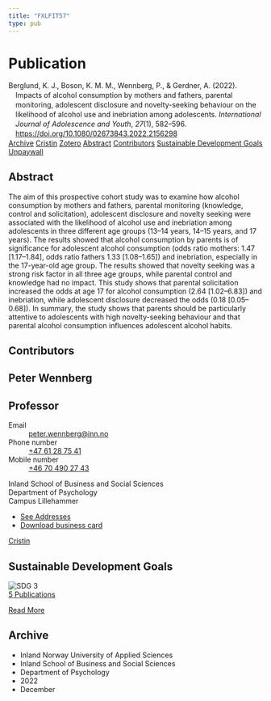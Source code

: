 ```yaml
---
title: "FXLFIT57"
type: pub
---
```

<h1>Publication</h1>
<article id="csl-bib-container-FXLFIT57" class="csl-bib-container">
  <div class="csl-bib-body" style="line-height: 1.35; padding-left: 1em; text-indent:-1em;">
  <div class="csl-entry">Berglund, K. J., Boson, K. M. M., Wennberg, P., &amp; Gerdner, A. (2022). Impacts of alcohol consumption by mothers and fathers, parental monitoring, adolescent disclosure and novelty-seeking behaviour on the likelihood of alcohol use and inebriation among adolescents. <i>International Journal of Adolescence and Youth</i>, <i>27</i>(1), 582&#x2013;596. <a href="https://doi.org/10.1080/02673843.2022.2156298">https://doi.org/10.1080/02673843.2022.2156298</a></div>
</div>
  <div class="csl-bib-buttons">
    <a href="#taxonomy-article-FXLFIT57" class="csl-bib-button">Archive</a>
    <a href="https://app.cristin.no/results/show.jsf?id=2094142" alt="Cristin URL" class="csl-bib-button">Cristin</a>
    <a href="http://zotero.org/groups/5402882/items/FXLFIT57" alt="Zotero URL" class="csl-bib-button">Zotero</a>
    <a href="#abstract-article-FXLFIT57" class="csl-bib-button">Abstract</a>
    <a href="#contributors-article-FXLFIT57" class="csl-bib-button">Contributors</a>
    <a href="#sdg-article-FXLFIT57" class="csl-bib-button">Sustainable Development Goals</a>
    <a href="https://doi.org/10.1080/02673843.2022.2156298" class="csl-bib-button">Unpaywall</a>
  </div>
  <div id="csl-bib-meta-container-FXLFIT57"></div>
</article>
<div id="csl-bib-meta-FXLFIT57" class="csl-bib-meta">
  <article id="abstract-article-FXLFIT57" class="abstract-article">
    <h1>Abstract</h1>
    The aim of this prospective cohort study was to examine how alcohol consumption by mothers and fathers, parental monitoring (knowledge, control and solicitation), adolescent disclosure and novelty seeking were associated with the likelihood of alcohol use and inebriation among adolescents in three different age groups (13–14 years, 14–15 years, and 17 years). The results showed that alcohol consumption by parents is of significance for adolescent alcohol consumption (odds ratio mothers: 1.47 [1.17–1.84], odds ratio fathers 1.33 [1.08–1.65]) and inebriation, especially in the 17-year-old age group. The results showed that novelty seeking was a strong risk factor in all three age groups, while parental control and knowledge had no impact. This study shows that parental solicitation increased the odds at age 17 for alcohol consumption (2.64 [1.02–6.83]) and inebriation, while adolescent disclosure decreased the odds (0.18 [0.05–0.68]). In summary, the study shows that parents should be particularly attentive to adolescents with high novelty-seeking behaviour and that parental alcohol consumption influences adolescent alcohol habits.
  </article>
  <article id="contributors-article-FXLFIT57" class="contributors-article">
    <h1>Contributors</h1>
    <div class="personas"> <div class="vrtx-hinn-person-card"> <div class="photo"> <i class="lar la-user-circle missing-person"></i> </div> <div class="info"> <hgroup><h1>Peter Wennberg</h1> <h2>Professor</h2> </hgroup><dl> <dt>Email</dt> <dd> <a href="mailto:peter.wennberg@inn.no">peter.wennberg@inn.no</a> </dd> <dt>Phone number</dt> <dd><a href="tel:+4761287541"> +47 61 28 75 41 </a></dd> <dt>Mobile number</dt> <dd><a href="tel:+46704902743"> +46 70 490 27 43 </a></dd> </dl> <p> Inland School of Business and Social Sciences<br> Department of Psychology<br> Campus Lillehammer </p> <ul class="vrtx-hinn-links"> <li><a href="https://www.inn.no/english/find-an-employee/peter-wennberg.html#vrtx-hinn-addresses">See Addresses</a></li> <li><a href="https://www.inn.no/english/find-an-employee/peter-wennberg.html?vrtx=vcf">Download business card</a></li> </ul> </div> </div> <a href="https://app.cristin.no/persons/show.jsf?id=1497957" alt="Cristin URL" class="personas-cristin">Cristin</a> </div>
  </article>
  <article id="sdg-article-FXLFIT57" class="sdg-article">
    <h1>Sustainable Development Goals</h1>
    <div class="sdg-container"><div id="sdg3" class="sdg"> <img src="{{< params subfolder >}}images/sdg/sdg03_en.png" class="image" alt="SDG 3"> <div class="sdg-overlay"> <a href="{{< params subfolder >}}en/archive/?sdg=3#archive" class="sdg-publication-count"><span>5</span> Publications</a> <p><a href="https://sdgs.un.org/goals/goal3" class="sdg-read-more">Read More</a></p> </div> </div></div>
  </article>
  <article id="taxonomy-article-FXLFIT57" class="taxonomy-article">
    <h1>Archive</h1>
    <ul>
      <li>Inland Norway University of Applied Sciences</li>
      <li>Inland School of Business and Social Sciences</li>
      <li>Department of Psychology</li>
      <li>2022</li>
      <li>December</li>
    </ul>
  </article>
</div>
